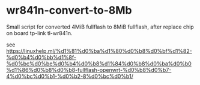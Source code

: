 # wr841n-convert-to-8Mb
Small script for converted 4MiB fullflash to 8MiB fullflash, after replace chip on board tp-link tl-wr841n.

see https://linuxhelp.ml/%d1%81%d0%ba%d1%80%d0%b8%d0%bf%d1%82-%d0%b4%d0%bb%d1%8f-%d0%bc%d0%be%d0%b4%d0%b8%d1%84%d0%b8%d0%ba%d0%b0%d1%86%d0%b8%d0%b8-fullflash-openwrt-%d0%b8%d0%b7-4%d0%bc%d0%b1-%d0%b2-8%d0%bc%d0%b1/
